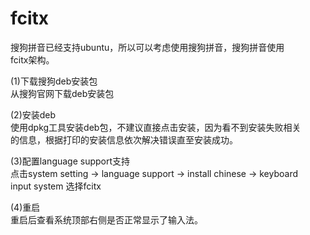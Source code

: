 # fcitx  
  
搜狗拼音已经支持ubuntu，所以可以考虑使用搜狗拼音，搜狗拼音使用  
fcitx架构。  
  
(1)下载搜狗deb安装包  
从搜狗官网下载deb安装包  
  
(2)安装deb  
使用dpkg工具安装deb包，不建议直接点击安装，因为看不到安装失败相关  
的信息，根据打印的安装信息依次解决错误直至安装成功。  
  
(3)配置language support支持  
点击system setting -> language support -> install chinese -> keyboard   
input system 选择fcitx  
  
(4)重启  
重启后查看系统顶部右侧是否正常显示了输入法。  
